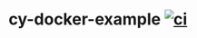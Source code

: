 # cy-docker-example [![ci](https://github.com/bahmutov/cy-docker-example/actions/workflows/ci.yml/badge.svg?branch=main)](https://github.com/bahmutov/cy-docker-example/actions/workflows/ci.yml)

>
